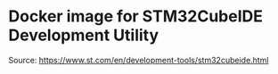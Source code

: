 # Docker image for STM32CubeIDE Development Utility

Source: https://www.st.com/en/development-tools/stm32cubeide.html
